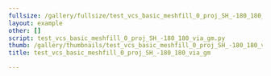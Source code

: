```yaml
---
fullsize: /gallery/fullsize/test_vcs_basic_meshfill_0_proj_SH_-180_180_via_gm.png
layout: example
other: []
script: test_vcs_basic_meshfill_0_proj_SH_-180_180_via_gm.py
thumb: /gallery/thumbnails/test_vcs_basic_meshfill_0_proj_SH_-180_180_via_gm.png
title: test_vcs_basic_meshfill_0_proj_SH_-180_180_via_gm

---
```

